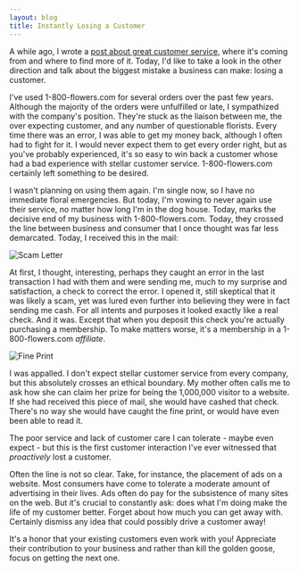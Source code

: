 ```yaml
---
layout: blog
title: Instantly Losing a Customer
---
```


A while ago, I wrote a [post about great customer service][1], where it's coming from and where to find more of it. Today, I'd like to take a look in the other direction and talk about the biggest mistake a business can make: losing a customer.

I've used 1-800-flowers.com for several orders over the past few years. Although the majority of the orders were unfulfilled or late, I sympathized with the company's position. They're stuck as the liaison between me, the over expecting customer, and any number of questionable florists. Every time there was an error, I was able to get my money back, although I often had to fight for it. I would never expect them to get every order right, but as you've probably experienced, it's so easy to win back a customer whose had a bad experience with stellar customer service. 1-800-flowers.com certainly left something to be desired.

I wasn't planning on using them again. I'm single now, so I have no immediate floral emergencies. But today, I'm vowing to never again use their service, no matter how long I'm in the dog house. Today, marks the decisive end of my business with 1-800-flowers.com. Today, they crossed the line between business and consumer that I once thought was far less demarcated. Today, I received this in the mail:

![Scam Letter](http://farm5.static.flickr.com/4061/4266183499_82010da51a.jpg)

At first, I thought, interesting, perhaps they caught an error in the last transaction I had with them and were sending me, much to my surprise and satisfaction, a check to correct the error. I opened it, still skeptical that it was likely a scam, yet was lured even further into believing they were in fact sending me cash. For all intents and purposes it looked exactly like a real check. And it was. Except that when you deposit this check you're actually purchasing a membership. To make matters worse, it's a membership in a 1-800-flowers.com _affiliate_.

![Fine Print](http://farm3.static.flickr.com/2714/4266944920_e73bb25483_o.png)

I was appalled. I don't expect stellar customer service from every company, but this absolutely crosses an ethical boundary. My mother often calls me to ask how she can claim her prize for being the 1,000,000 visitor to a website. If she had received this piece of mail, she would have cashed that check. There's no way she would have caught the fine print, or would have even been able to read it.

The poor service and lack of customer care I can tolerate - maybe even expect - but this is the first customer interaction I've ever witnessed that _proactively_ lost a customer.

Often the line is not so clear. Take, for instance, the placement of ads on a website. Most consumers have come to tolerate a moderate amount of advertising in their lives. Ads often do pay for the subsistence of many sites on the web. But it's crucial to constantly ask: does what I'm doing make the life of my customer better. Forget about how much you can get away with. Certainly dismiss any idea that could possibly drive a customer away!

It's a honor that your existing customers even work with you! Appreciate their contribution to your business and rather than kill the golden goose, focus on getting the next one.

[1]: /2009/06/08/the-pursuit-of-happiness-through-outstanding-customer-service.html
